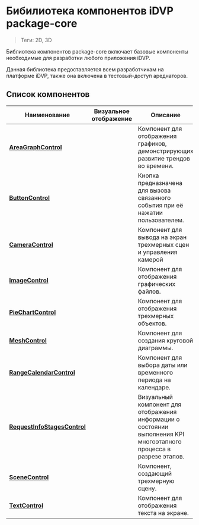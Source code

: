 # Бибилиотека компонентов iDVP package-core
> Теги: 2D, 3D

Библиотека компонентов package-core включает базовые компоненты необходимые для разработки любого приложения iDVP.

Данная библиотека предоставляется всем разработчикам на платформе iDVP, также она включена в тестовый-доступ ареднаторов.

## Список компонентов

| **Наименование**                         | **Визуальное отображение** | **Описание**                             |
| ---------------------------------------- | -------------------------- | ---------------------------------------- |
| **[AreaGraphControl](AreaGraphControl/README.md)** |                            | Компонент для отображения графиков, демонстрирующих развитие трендов во времени. |
| **[ButtonControl](ButtonControl/README.md)** |                            | Кнопка предназначена для вызова связанного события при её нажатии пользователем. |
| **[CameraControl](CameraControl/README.md)** |                            | Компонент для вывода на экран трехмерных сцен и управления камерой |
| **[ImageControl](ImageControl/README.md)** |                            | Компонент для отображения графических файлов. |
| **[PieChartControl](MeshControl/README.md)** |                            | Компонент для отображения трехмерных объектов. |
| **[MeshControl](PieChartControl/README.md)** |                            | Компонент для создания круговой диаграммы. |
| **[RangeCalendarControl](RangeCalendarControl/README.md)** |                            | Компонент для выбора даты или временного периода на календаре. |
| **[RequestInfoStagesControl](RequestInfoStagesControl/README.md)** |                            | Визуальный компонент для отображения информации о состоянии выполнения KPI многоэтапного процесса в разрезе этапов. |
| **[SceneControl](SceneControl/README.md)** |                            | Компонент, создающий трехмерную сцену.   |
| **[TextControl](TextControl/README.md)** |                            | Компонент для отображения текста на экране. |

